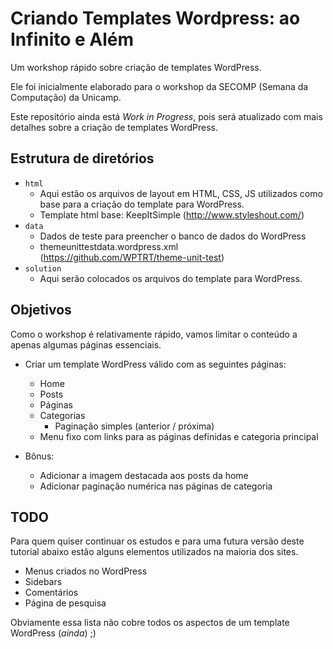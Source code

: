 # Criando Templates Wordpress: ao Infinito e Além

Um workshop rápido sobre criação de templates WordPress.

Ele foi inicialmente elaborado para o workshop da SECOMP (Semana da Computação) da Unicamp.

Este repositório ainda está *Work in Progress*, pois será atualizado com mais detalhes sobre a criação de templates WordPress.

## Estrutura de diretórios

* `html`
    * Aqui estão os arquivos de layout em HTML, CSS, JS utilizados como base para a criação do template para WordPress.
    * Template html base: KeepItSimple (<http://www.styleshout.com/>)
* `data`
    * Dados de teste para preencher o banco de dados do WordPress
    * themeunittestdata.wordpress.xml (<https://github.com/WPTRT/theme-unit-test>)
* `solution`
    * Aqui serão colocados os arquivos do template para WordPress.

## Objetivos

Como o workshop é relativamente rápido, vamos limitar o conteúdo a apenas algumas páginas essenciais.

* Criar um template WordPress válido com as seguintes páginas:
    * Home
    * Posts
    * Páginas
    * Categorias
        * Paginação simples (anterior / próxima)
    * Menu fixo com links para as páginas definidas e categoria principal

* Bônus:
    * Adicionar a imagem destacada aos posts da home
    * Adicionar paginação numérica nas páginas de categoria

## TODO

Para quem quiser continuar os estudos e para uma futura versão deste tutorial abaixo estão alguns elementos utilizados na maioria dos sites.

* Menus criados no WordPress
* Sidebars
* Comentários
* Página de pesquisa

Obviamente essa lista não cobre todos os aspectos de um template WordPress (*ainda*) ;)